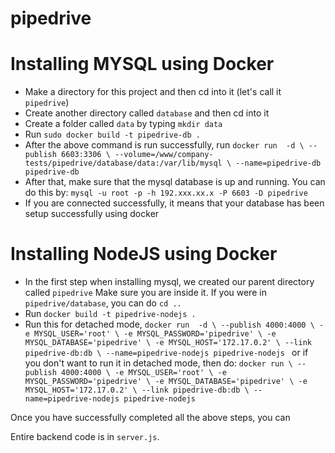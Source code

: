 # pipedrive

# Installing MYSQL using Docker
- Make a directory for this project and then cd into it (let's call it `pipedrive`)
- Create another directory called `database` and then cd into it
- Create a folder called `data` by typing `mkdir data`
- Run `sudo docker build -t pipedrive-db .`
- After the above command is run successfully, run 
`docker run  -d \
--publish 6603:3306 \
--volume=/www/company-tests/pipedrive/database/data:/var/lib/mysql \
--name=pipedrive-db pipedrive-db`
- After that, make sure that the mysql database is up and running. You can do this by: 
`mysql -u root -p -h 192.xxx.xx.x -P 6603 -D pipedrive`
- If you are connected successfully, it means that your database has been setup successfully using docker

# Installing NodeJS using Docker
- In the first step when installing mysql, we created our parent directory called `pipedrive` 
Make sure you are inside it. If you were in `pipedrive/database`, you can do `cd ..`
- Run `docker build -t pipedrive-nodejs .`
- Run this for detached mode,
`docker run  -d \
--publish 4000:4000 \
-e MYSQL_USER='root' \
-e MYSQL_PASSWORD='pipedrive' \
-e MYSQL_DATABASE='pipedrive' \
-e MYSQL_HOST='172.17.0.2' \
--link pipedrive-db:db \
--name=pipedrive-nodejs pipedrive-nodejs
`
or if you don't want to run it in detached mode, then do:
`docker run \
--publish 4000:4000 \
-e MYSQL_USER='root' \
-e MYSQL_PASSWORD='pipedrive' \
-e MYSQL_DATABASE='pipedrive' \
-e MYSQL_HOST='172.17.0.2' \
--link pipedrive-db:db \
--name=pipedrive-nodejs pipedrive-nodejs
`

Once you have successfully completed all the above steps, you can 

Entire backend code is in `server.js`.

